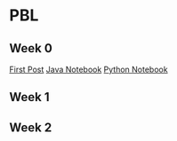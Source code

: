 # PBL

## Week 0
[First Post](https://vidhikulkarni.github.io/fastpages-CSA/markdown/2022/08/07/test-post-markdown.html)
[Java Notebook](https://vidhikulkarni.github.io/fastpages-CSA/fastpages/jupyter/2022/08/16/java-notebook.html)
[Python Notebook](https://vidhikulkarni.github.io/fastpages-CSA/fastpages/jupyter/2022/08/16/python-notebook.html)


## Week 1

## Week 2
